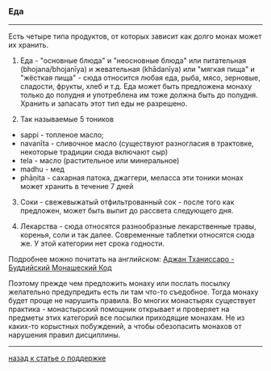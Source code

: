 ### **Еда**

--------------
Есть четыре типа продуктов, от которых зависит как долго монах может их хранить.

1) Еда - "основные блюда" и "неосновные блюда" или питательная (bhojana/bhojanīya) и жевательная (khādanīya) или "мягкая пища" и "жёсткая пища" - сюда относится любая еда, рыба, мясо, зерновые, сладости, фрукты, хлеб и т.д. Еда может быть предложена монаху только до полудня и употреблена им тоже должна быть до полудня. Хранить и запасать этот тип еды не разрешено.

2) Так называемые 5 тоников
- sappi - топленое масло; 
- navanīta -  сливочное масло (существуют разногласия в трактовке, некоторые традиции сюда включают сыр)
- tela - масло (растительное или минеральное)
- madhu - мед 
- phāṇita - сахарная патока, джаггери, меласса
эти тоники монах может хранить в течение 7 дней

3) Соки - свежевыжатый отфильтрованный сок - после того как предложен, может быть выпит до рассвета следующего дня.

4) Лекарства - сюда относятся разнообразные лекарственные травы, коренья, соли и так далее. Современные таблетки относятся сюда же. У этой категории нет срока годности.

Подробнее можно почитать на английском: [Аджан Тханиссаро - Буддийский Монашеский Код](https://www.dhammatalks.org/vinaya/bmc/Section0019.html)

Поэтому прежде чем предложить монаху или послать посылку желательно предупредить есть ли там что-то съедобное. Тогда монаху будет проще не нарушить правила. Во многих монастырях существует практика - монастырский помощник открывает и проверяет на предметы этих категорий все посылки приходящие монахам. Не из каких-то корыстных побуждений, а чтобы обезопасить монахов от нарушения правил дисциплины.

--------------

[назад к статье о поддержке](https://devamitta.github.io/notes/dana.html)